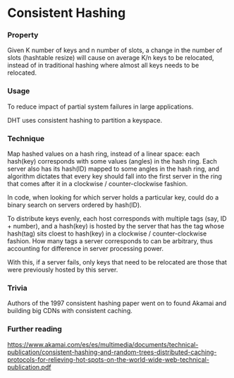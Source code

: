 # Consistent Hashing

### Property

Given K number of keys and n number of slots, a change in the number of slots (hashtable resize) will cause on average K/n keys to be relocated, instead of in traditional hashing where almost all keys needs to be relocated.

### Usage

To reduce impact of partial system failures in large applications.

DHT uses consistent hashing to partition a keyspace.

### Technique

Map hashed values on a hash ring, instead of a linear space: each hash(key) corresponds with some values (angles) in the hash ring. Each server also has its hash(ID) mapped to some angles in the hash ring, and algorithm dictates that every key should fall into the first server in the ring that comes after it in a clockwise / counter-clockwise fashion.

In code, when looking for which server holds a particular key, could do a binary search on servers ordered by hash(ID).

To distribute keys evenly, each host corresponds with multiple tags (say, ID + number), and a hash(key) is hosted by the server that has the tag whose hash(tag) sits cloest to hash(key) in a clockwise / counter-clockwise fashion. How many tags a server corresponds to can be arbitrary, thus accounting for difference in server processing power.

With this, if a server fails, only keys that need to be relocated are those that were previously hosted by this server.

### Trivia

Authors of the 1997 consistent hashing paper went on to found Akamai and building big CDNs with consistent caching.

### Further reading

https://www.akamai.com/es/es/multimedia/documents/technical-publication/consistent-hashing-and-random-trees-distributed-caching-protocols-for-relieving-hot-spots-on-the-world-wide-web-technical-publication.pdf
